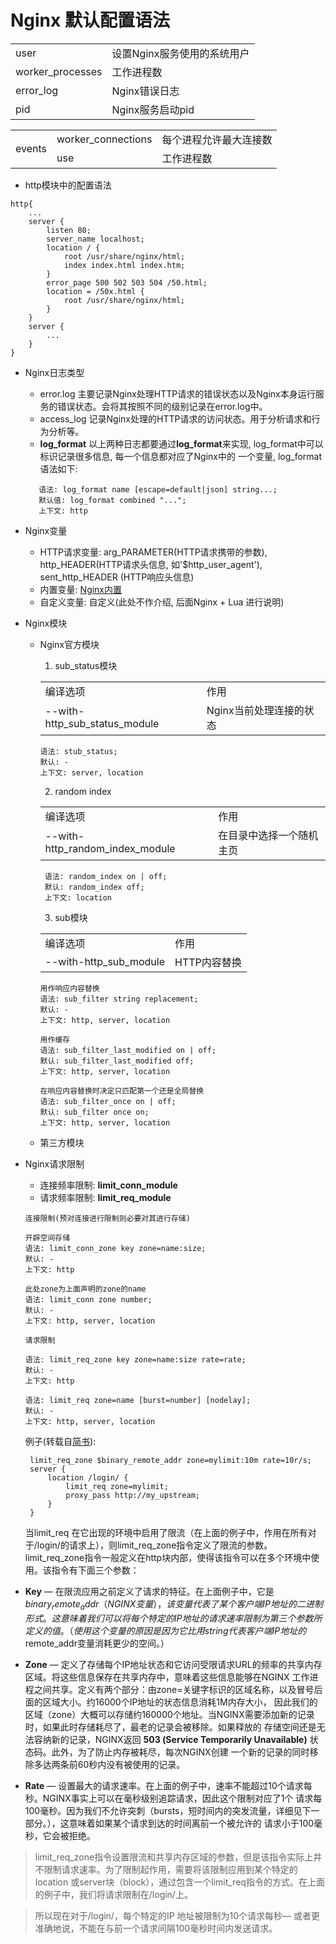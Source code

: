 # Nginx 默认配置语法
<table>
    <tr>
        <td>user</td>
        <td>设置Nginx服务使用的系统用户</td>
    </tr>
    <tr>
        <td>worker_processes</td>
        <td>工作进程数</td>
    </tr>
    <tr>
        <td>error_log</td>
        <td>Nginx错误日志</td>
    </tr>
    <tr>
        <td>pid</td>
        <td>Nginx服务启动pid</td>
    </tr>
</table>
<table>
    <tr>
        <td rowspan="2">events</td>
        <td>worker_connections</td>
        <td>每个进程允许最大连接数</td>
    </tr>
    <tr>
        <td>use</td>
        <td>工作进程数</td>
    </tr>
</table>

- http模块中的配置语法  
```
http{
    ...
    server {
        listen 80;
        server_name localhost;
        location / {
            root /usr/share/nginx/html;
            index index.html index.htm;
        }
        error_page 500 502 503 504 /50.html;
        location = /50x.html {
            root /usr/share/nginx/html;
        }
    }
    server {
        ...
    }
}
```
- Nginx日志类型  
    - error.log 主要记录Nginx处理HTTP请求的错误状态以及Nginx本身运行服务的错误状态。会将其按照不同的级别记录在error.log中。
    - access_log 记录Nginx处理的HTTP请求的访问状态。用于分析请求和行为分析等。 
    - **log_format** 以上两种日志都要通过**log_format**来实现, log_format中可以标识记录很多信息, 每一个信息都对应了Nginx中的
    一个变量, log_format语法如下:
    
    ```
       语法: log_format name [escape=default|json] string...;
       默认值: log_format combined "...";
       上下文: http
    ```  
- Nginx变量
    - HTTP请求变量: arg_PARAMETER(HTTP请求携带的参数), http_HEADER(HTTP请求头信息, 如'$http_user_agent'), sent_http_HEADER
    (HTTP响应头信息) 
    - 内置变量: [Nginx内置](https://nginx.org/en/docs/http/ngx_http_core_module.html#var_status)
    - 自定义变量: 自定义(此处不作介绍, 后面Nginx + Lua 进行说明)   
- Nginx模块
    - Nginx官方模块    
        1. sub_status模块  
        <table>
            <tr>
                <td>编译选项</td>
                <td>作用</td>
            </tr>
            <tr>
                <td>--with-http_sub_status_module</td>
                <td>Nginx当前处理连接的状态</td>
            </tr>
        </table>
         
        ```
        语法: stub_status;
        默认: -
        上下文: server, location
        ```
        2. random index
        <table>
            <tr>
                <td>编译选项</td>
                <td>作用</td>
            </tr>
            <tr>
                <td>--with-http_random_index_module</td>
                <td>在目录中选择一个随机主页</td>
            </tr>
        </table>
        
        ```
         语法: random_index on | off;
         默认: random_index off;
         上下文: location
        ```
        3. sub模块
        <table>
            <tr>
                <td>编译选项</td>
                <td>作用</td>
            </tr>
            <tr>
                <td>--with-http_sub_module</td>
                <td>HTTP内容替换</td>
            </tr>
        </table>
        
        ```
        用作响应内容替换
        语法: sub_filter string replacement;
        默认: -
        上下文: http, server, location
        
        用作缓存
        语法: sub_filter_last_modified on | off;
        默认: sub_filter_last_modified off;
        上下文: http, server, location
        
        在响应内容替换时决定只匹配第一个还是全局替换
        语法: sub_filter_once on | off;
        默认: sub_filter once on;
        上下文: http, server, location
        ```
    - 第三方模块

- Nginx请求限制
    - 连接频率限制: **limit_conn_module**    
    - 请求频率限制: **limit_req_module**
    
    ```
    连接限制(预对连接进行限制则必要对其进行存储)
    
    开辟空间存储
    语法: limit_conn_zone key zone=name:size;
    默认: -
    上下文: http
    
    此处zone为上面声明的zone的name
    语法: limit_conn zone number;
    默认: -
    上下文: http, server, location
    
    请求限制
    
    语法: limit_req_zone key zone=name:size rate=rate;
    默认: -
    上下文: http
    
    语法: limit_req zone=name [burst=number] [nodelay];
    默认: -
    上下文: http, server, location
    ```
    
    例子(转载自[简书](https://www.jianshu.com/p/2cf3d9609af3)):  
    > 
       limit_req_zone $binary_remote_addr zone=mylimit:10m rate=10r/s;  
       server {  
           location /login/ {  
               limit_req zone=mylimit;  
               proxy_pass http://my_upstream;  
           }  
       }
    当limit_req 在它出现的环境中启用了限流（在上面的例子中，作用在所有对于/login/的请求上），则limit_req_zone指令定义了限流的参数。
    limit_req_zone指令一般定义在http块内部，使得该指令可以在多个环境中使用。该指令有下面三个参数：
      
- **Key** — 在限流应用之前定义了请求的特征。在上面例子中，它是$binary_remote_addr（NGINX变量），该变量代表了某个客户端IP地址的
二进制形式。这意味着我们可以将每个特定的IP地址的请求速率限制为第三个参数所定义的值。（使用这个变量的原因是因为它比用string代表客户端
IP地址的$remote_addr变量消耗更少的空间。）

- **Zone** — 定义了存储每个IP地址状态和它访问受限请求URL的频率的共享内存区域。将这些信息保存在共享内存中，意味着这些信息能够在NGINX
工作进程之间共享。定义有两个部分：由zone=关键字标识的区域名称，以及冒号后面的区域大小。约16000个IP地址的状态信息消耗1M内存大小，
因此我们的区域（zone）大概可以存储约160000个地址。当NGINX需要添加新的记录时，如果此时存储耗尽了，最老的记录会被移除。如果释放的
存储空间还是无法容纳新的记录，NGINX返回 **503 (Service Temporarily Unavailable)** 状态码。此外，为了防止内存被耗尽，每次NGINX创建
一个新的记录的同时移除多达两条前60秒内没有被使用的记录。

- **Rate** — 设置最大的请求速率。在上面的例子中，速率不能超过10个请求每秒。NGINX事实上可以在毫秒级别追踪请求，因此这个限制对应了1个
请求每100毫秒。因为我们不允许突刺（bursts，短时间内的突发流量，详细见下一部分。），这意味着如果某个请求到达的时间离前一个被允许的
请求小于100毫秒，它会被拒绝。  


>  limit_req_zone指令设置限流和共享内存区域的参数，但是该指令实际上并不限制请求速率。为了限制起作用，需要将该限制应用到某个特定的location
或server块（block），通过包含一个limit_req指令的方式。在上面的例子中，我们将请求限制在/login/上。  

> 所以现在对于/login/，每个特定的IP
地址被限制为10个请求每秒— 或者更准确地说，不能在与前一个请求间隔100毫秒时间内发送请求。

    